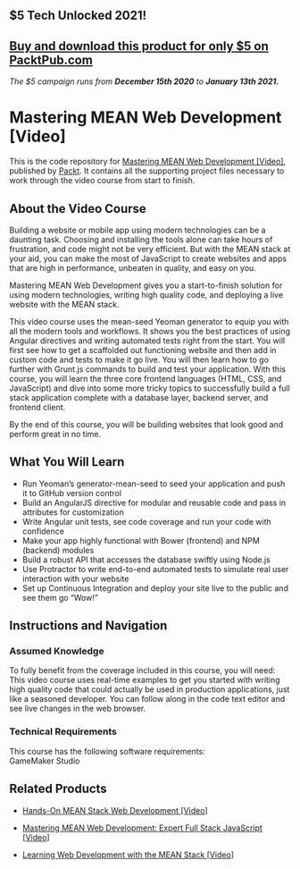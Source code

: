 ## $5 Tech Unlocked 2021!
[Buy and download this product for only $5 on PacktPub.com](https://www.packtpub.com/)
-----
*The $5 campaign         runs from __December 15th 2020__ to __January 13th 2021.__*

# Mastering MEAN Web Development [Video]
This is the code repository for [ Mastering MEAN Web Development [Video]](https://www.packtpub.com/web-development/mastering-mean-web-development-video), published by [Packt](https://www.packtpub.com/?utm_source=github). It contains all the supporting project files necessary to work through the video course from start to finish.
## About the Video Course
Building a website or mobile app using modern technologies can be a daunting task. Choosing and installing the tools alone can take hours of frustration, and code might not be very efficient. But with the MEAN stack at your aid, you can make the most of JavaScript to create websites and apps that are high in performance, unbeaten in quality, and easy on you.

Mastering MEAN Web Development gives you a start-to-finish solution for using modern technologies, writing high quality code, and deploying a live website with the MEAN stack.

This video course uses the mean-seed Yeoman generator to equip you with all the modern tools and workflows. It shows you the best practices of using Angular directives and writing automated tests right from the start. You will first see how to get a scaffolded out functioning website and then add in custom code and tests to make it go live. You will then learn how to go further with Grunt.js commands to build and test your application. With this course, you will learn the three core frontend languages (HTML, CSS, and JavaScript) and dive into some more tricky topics to successfully build a full stack application complete with a database layer, backend server, and frontend client.

By the end of this course, you will be building websites that look good and perform great in no time.
<H2>What You Will Learn</H2>
<DIV class=book-info-will-learn-text>
<UL>
<LI>Run Yeoman’s generator-mean-seed to seed your application and push it to GitHub version control
<LI>Build an AngularJS directive for modular and reusable code and pass in attributes for customization
<LI>Write Angular unit tests, see code coverage and run your code with confidence
<LI>Make your app highly functional with Bower (frontend) and NPM (backend) modules
<LI>Build a robust API that accesses the database swiftly using Node.js
<LI>Use Protractor to write end-to-end automated tests to simulate real user interaction with your website 
<LI>Set up Continuous Integration and deploy your site live to the public and see them go “Wow!” </LI></UL></DIV>

## Instructions and Navigation
### Assumed Knowledge
To fully benefit from the coverage included in this course, you will need:<br/>
This video course uses real-time examples to get you started with writing high quality code that could actually be used in production applications, just like a seasoned developer. You can follow along in the code text editor and see live changes in the web browser.
### Technical Requirements
This course has the following software requirements:<br/>
GameMaker Studio

## Related Products
* [Hands-On MEAN Stack Web Development [Video]](https://www.packtpub.com/web-development/hands-mean-stack-web-development-video)

* [Mastering MEAN Web Development: Expert Full Stack JavaScript [Video]](https://www.packtpub.com/web-development/mastering-mean-web-development-expert-full-stack-javascript-video)

* [Learning Web Development with the MEAN Stack [Video]](https://www.packtpub.com/web-development/learning-web-development-mean-stack-video)

